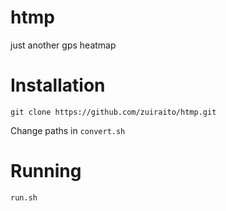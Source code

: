 # htmp
just another gps heatmap

# Installation
```
git clone https://github.com/zuiraito/htmp.git
```
Change paths in `convert.sh`
# Running
```
run.sh
```

